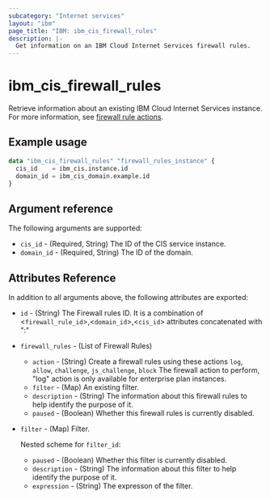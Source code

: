 ```yaml
---
subcategory: "Internet services"
layout: "ibm"
page_title: "IBM: ibm_cis_firewall_rules"
description: |-
  Get information on an IBM Cloud Internet Services firewall rules.
---
```


# ibm_cis_firewall_rules
Retrieve information about an existing IBM Cloud Internet Services instance. For more information, see [firewall rule actions](https://cloud.ibm.com/docs/cis?topic=cis-actions).

## Example usage

```terraform
data "ibm_cis_firewall_rules" "firewall_rules_instance" {
  cis_id    = ibm_cis.instance.id
  domain_id = ibm_cis_domain.example.id
}
```

## Argument reference
The following arguments are supported:

- `cis_id` - (Required, String) The ID of the CIS service instance.
- `domain_id` - (Required, String) The ID of the domain.

## Attributes Reference
In addition to all arguments above, the following attributes are exported:
- `id` - (String) The Firewall rules ID. It is a combination of <`firewall_rule_id`>,<`domain_id`>,<`cis_id`> attributes concatenated with ":"
- `firewall_rules` - (List of Firewall Rules)
  - `action` - (String) Create a firewall rules using these actions `log`, `allow`, `challenge`, `js_challenge`, `block` 
      The firewall action to perform, "log" action is only available for enterprise plan instances.
  - `filter` - (Map) An existing filter.
  - `description` - (String) The information about this firewall rules to help identify the purpose of it.
  - `paused` - (Boolean)  Whether this firewall rules is currently disabled.
  
- `filter` - (Map) Filter. 
   
   Nested scheme for `filter_id`:
    - `paused` - (Boolean) Whether this filter is currently disabled.
    - `description` - (String) The information about this filter to help identify the purpose of it.
    - `expression` - (String) The expresson of the filter.

